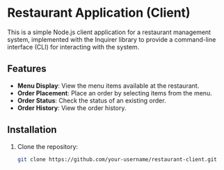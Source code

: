# Restaurant Application (Client)

This is a simple Node.js client application for a restaurant management system, implemented with the Inquirer library to provide a command-line interface (CLI) for interacting with the system.

## Features

- **Menu Display**: View the menu items available at the restaurant.
- **Order Placement**: Place an order by selecting items from the menu.
- **Order Status**: Check the status of an existing order.
- **Order History**: View the order history.

## Installation

1. Clone the repository:

   ```bash
   git clone https://github.com/your-username/restaurant-client.git